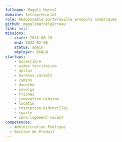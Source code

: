 ```yaml
---
fullname: Magali Marcel
domaine: Intraprenariat
role: Responsable portefeuille produits numériques
github: magalimarcelgarreau
link: null
missions:
  - start: 2018-06-18
    end: 2022-02-08
    status: admin
    employer: DGALN
startups:
    - acceslibre
    - aides-territoires
    - apilos
    - bureaux.vacants
    - camino
    - docurba
    - envergo
    - friches
    - innovation-urbaine
    - locatio
    - resorption-bidonvilles
    - sparte
    - zero-logement-vacant
competences:
  - Administration Publique
  - Gestion de Produit
---
```

